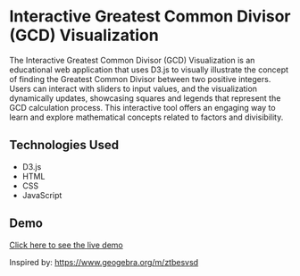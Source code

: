 # Interactive Greatest Common Divisor (GCD) Visualization

The Interactive Greatest Common Divisor (GCD) Visualization is an educational web application that uses D3.js to visually illustrate the concept of finding the Greatest Common Divisor between two positive integers. Users can interact with sliders to input values, and the visualization dynamically updates, showcasing squares and legends that represent the GCD calculation process. This interactive tool offers an engaging way to learn and explore mathematical concepts related to factors and divisibility.

## Technologies Used

- D3.js
- HTML
- CSS
- JavaScript

## Demo

[Click here to see the live demo](https://alex-tavares.github.io/interactive-gcd-visualization/)

Inspired by: https://www.geogebra.org/m/ztbesvsd
